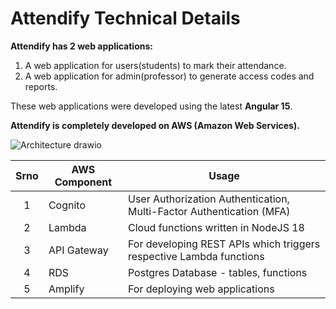 # Attendify Technical Details

**Attendify has 2 web applications:**
1. A web application for users(students) to mark their attendance.
2. A web application for admin(professor) to generate access codes and reports.

These web applications were developed using the latest **Angular 15**.

**Attendify is completely developed on AWS (Amazon Web Services).**

![Architecture drawio](https://github.com/AnudeepGadi/Attendify/assets/111954019/d550599c-b745-4e17-b8d2-93bfa78d0e93)

<table>
    <thead>
        <tr>
            <th align="center">Srno</th>
            <th align="center">AWS Component</th>
            <th align="center">Usage</th>
        </tr>
    </thead>
    <tbody>
        <tr>
            <td align="center">1</td>
            <td align="left">Cognito</td>
            <td align="left">User Authorization Authentication, Multi-Factor Authentication (MFA)</td>
        </tr>
        <tr>
            <td align="center">2</td>
            <td align="left">Lambda</td>
            <td align="left">Cloud functions written in NodeJS 18</td>
        </tr>
        <tr>
            <td align="center">3</td>
            <td align="left">API Gateway</td>
            <td align="left">For developing REST APIs which triggers respective Lambda functions</td>
        </tr>
        <tr>
            <td align="center">4</td>
            <td align="left">RDS</td>
            <td align="left">Postgres Database - tables, functions</td>
        </tr>
        <tr>
            <td align="center">5</td>
            <td align="left">Amplify</td>
            <td align="left">For deploying web applications</td>
        </tr>
    </tbody>
</table>
